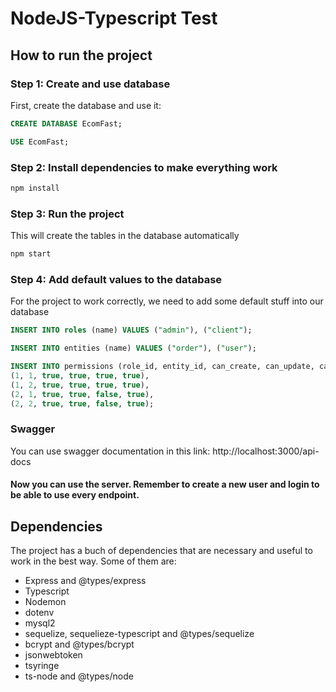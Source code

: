 # NodeJS-Typescript Test

## How to run the project

### Step 1: Create and use database

First, create the database and use it:

```sql
CREATE DATABASE EcomFast;

USE EcomFast;
```

### Step 2: Install dependencies to make everything work

```bash
npm install
```

### Step 3: Run the project

This will create the tables in the database automatically

```bash
npm start
```

### Step 4: Add default values to the database

For the project to work correctly, we need to add some default stuff into our database

```sql
INSERT INTO roles (name) VALUES ("admin"), ("client");

INSERT INTO entities (name) VALUES ("order"), ("user");

INSERT INTO permissions (role_id, entity_id, can_create, can_update, can_delete, can_get) VALUES
(1, 1, true, true, true, true),
(1, 2, true, true, true, true),
(2, 1, true, true, false, true),
(2, 2, true, true, false, true);
```

### Swagger

You can use swagger documentation in this link: 
http://localhost:3000/api-docs


#### Now you can use the server. Remember to create a new user and login to be able to use every endpoint.

## Dependencies

The project has a buch of dependencies that are necessary and useful to work in the best way. Some of them are:

* Express and @types/express
* Typescript
* Nodemon
* dotenv
* mysql2
* sequelize, sequelieze-typescript and @types/sequelize
* bcrypt and @types/bcrypt
* jsonwebtoken
* tsyringe
* ts-node and @types/node



